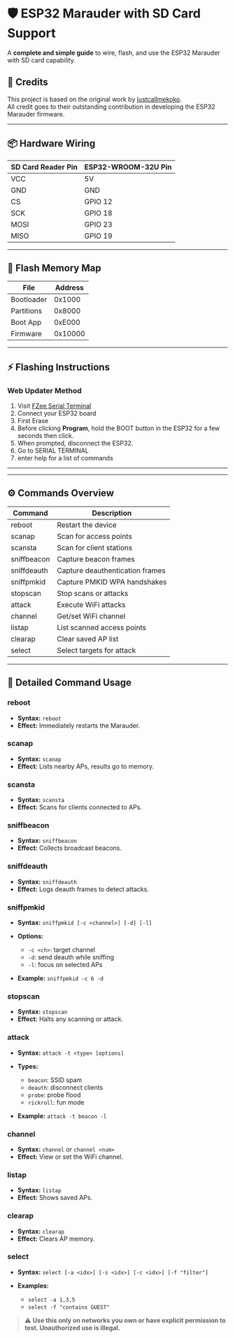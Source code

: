 # 🛡️ ESP32 Marauder with SD Card Support

A **complete and simple guide** to wire, flash, and use the ESP32 Marauder with SD card capability.
## 🙏 Credits

This project is based on the original work by [justcallmekoko](https://github.com/justcallmekoko/ESP32Marauder).  
All credit goes to their outstanding contribution in developing the ESP32 Marauder firmware.

---

## 📦 Hardware Wiring

| SD Card Reader Pin | ESP32-WROOM-32U Pin |
| ------------------ | ------------------- |
| VCC                | 5V                  |
| GND                | GND                 |
| CS                 | GPIO 12             |
| SCK                | GPIO 18             |
| MOSI               | GPIO 23             |
| MISO               | GPIO 19             |

---

## 📝 Flash Memory Map

| File       | Address |
| ---------- | ------- |
| Bootloader | 0x1000  |
| Partitions | 0x8000  |
| Boot App   | 0xE000  |
| Firmware   | 0x10000 |

---

## ⚡ Flashing Instructions

### Web Updater Method

1. Visit [FZee Serial Terminal](https://fzeeflasher.github.io/serial_terminal.html)
2. Connect your ESP32 board
3. First Erase
4. Before clicking **Program**, hold the BOOT button in the ESP32 for a few seconds then click.
5. When prompted, disconnect the ESP32.
6. Go to SERIAL TERMINAL
7. enter help for a list of commands
---
---

## ⚙️ Commands Overview

| Command     | Description                     |
| ----------- | ------------------------------- |
| reboot      | Restart the device              |
| scanap      | Scan for access points          |
| scansta     | Scan for client stations        |
| sniffbeacon | Capture beacon frames           |
| sniffdeauth | Capture deauthentication frames |
| sniffpmkid  | Capture PMKID WPA handshakes    |
| stopscan    | Stop scans or attacks           |
| attack      | Execute WiFi attacks            |
| channel     | Get/set WiFi channel            |
| listap      | List scanned access points      |
| clearap     | Clear saved AP list             |
| select      | Select targets for attack       |

---

## 📌 Detailed Command Usage

### reboot

* **Syntax:** `reboot`
* **Effect:** Immediately restarts the Marauder.

### scanap

* **Syntax:** `scanap`
* **Effect:** Lists nearby APs, results go to memory.

### scansta

* **Syntax:** `scansta`
* **Effect:** Scans for clients connected to APs.

### sniffbeacon

* **Syntax:** `sniffbeacon`
* **Effect:** Collects broadcast beacons.

### sniffdeauth

* **Syntax:** `sniffdeauth`
* **Effect:** Logs deauth frames to detect attacks.

### sniffpmkid

* **Syntax:** `sniffpmkid [-c <channel>] [-d] [-l]`
* **Options:**

  * `-c <ch>`: target channel
  * `-d`: send deauth while sniffing
  * `-l`: focus on selected APs
* **Example:** `sniffpmkid -c 6 -d`

### stopscan

* **Syntax:** `stopscan`
* **Effect:** Halts any scanning or attack.

### attack

* **Syntax:** `attack -t <type> [options]`
* **Types:**

  * `beacon`: SSID spam
  * `deauth`: disconnect clients
  * `probe`: probe flood
  * `rickroll`: fun mode
* **Example:** `attack -t beacon -l`

### channel

* **Syntax:** `channel` or `channel <num>`
* **Effect:** View or set the WiFi channel.

### listap

* **Syntax:** `listap`
* **Effect:** Shows saved APs.

### clearap

* **Syntax:** `clearap`
* **Effect:** Clears AP memory.

### select

* **Syntax:** `select [-a <idx>] [-s <idx>] [-c <idx>] [-f "filter"]`
* **Examples:**

  * `select -a 1,3,5`
  * `select -f "contains GUEST"`




> ⚠️ **Use this only on networks you own or have explicit permission to test. Unauthorized use is illegal.**
